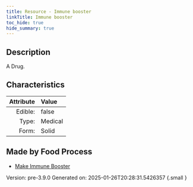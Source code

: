 ```yaml
---
title: Resource - Immune booster
linkTitle: Immune booster
toc_hide: true
hide_summary: true
---
```


## Description
A Drug.

## Characteristics

| Attribute      | Value |
|--------:|:------|
|Edible:|false|
|Type:|Medical|
|Form:|Solid|
 



## Made by Food Process

- [Make Immune Booster](/docs/definitions/food/make-immune-booster)

    

Version: pre-3.9.0 Generated on: 2025-01-26T20:28:31.5426357
{.small }
